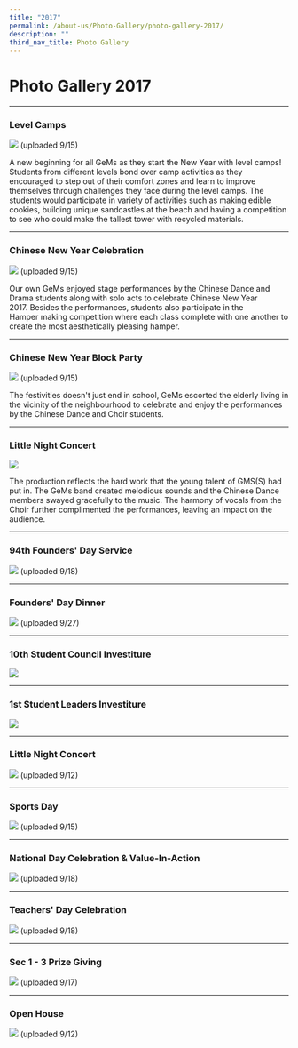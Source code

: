 ```yaml
---
title: "2017"
permalink: /about-us/Photo-Gallery/photo-gallery-2017/
description: ""
third_nav_title: Photo Gallery
---
```

# **Photo Gallery 2017**
-----------------------------------------------------------------------

### Level Camps

![](/images/pg2017-1.jpg)
(uploaded 9/15)

A new beginning for all GeMs as they start the New Year with level camps! Students from different levels bond over camp activities as they encouraged to step out of their comfort zones and learn to improve themselves through challenges they face during the level camps. The students would participate in variety of activities such as making edible cookies, building unique sandcastles at the beach and having a competition to see who could make the tallest tower with recycled materials.

-------------------------------------------------------------------------

### Chinese New Year Celebration

![](/images/pg2017-2.jpg)
(uploaded 9/15)

Our own GeMs enjoyed stage performances by the Chinese Dance and Drama students along with solo acts to celebrate Chinese New Year 2017. Besides the performances, students also participate in the Hamper making competition where each class complete with one another to create the most aesthetically pleasing hamper.

-------------------------------------------------------------------------

### Chinese New Year Block Party

![](/images/pg2017-3.jpg)
(uploaded 9/15)

The festivities doesn't just end in school, GeMs escorted the elderly living in the vicinity of the neighbourhood to celebrate and enjoy the performances by the Chinese Dance and Choir students.

-------------------------------------------------------------------------

### Little Night Concert

![](/images/pg2017-4.jpg)

The production reflects the hard work that the young talent of GMS(S) had put in. The GeMs band created melodious sounds and the Chinese Dance members swayed gracefully to the music. The harmony of vocals from the Choir further complimented the performances, leaving an impact on the audience.

------------------------------------------------------------------------
### 94th Founders' Day Service

![](/images/pg2018-4.jpg)
(uploaded 9/18)

-------------------------------------------------------------------------

### Founders' Day Dinner

![](/images/pg2018-5.jpg)
(uploaded 9/27)

-------------------------------------------------------------------------

### 10th Student Council Investiture

![](/images/pg2018-6.jpg)

-------------------------------------------------------------------------

### 1st Student Leaders Investiture

![](/images/pg2018-7.jpg)

------------------------------------------------------------------------

### Little Night Concert

![](/images/pg2018-8.jpg)
(uploaded 9/12)

------------------------------------------------------------------------

### Sports Day

![](/images/pg2018-9.jpg)
(uploaded 9/15)

-------------------------------------------------------------------------

### National Day Celebration & Value-In-Action

![](/images/pg2018-10.jpg)
(uploaded 9/18)

-------------------------------------------------------------------------

### Teachers' Day Celebration

![](/images/pg2018-11.jpg)
(uploaded 9/18)

-------------------------------------------------------------------------

### Sec 1 - 3 Prize Giving

![](/images/pg2018-12.jpg)
(uploaded 9/17)

-------------------------------------------------------------------------

### Open House


![](/images/pg2018-13.jpg)
(uploaded 9/12)